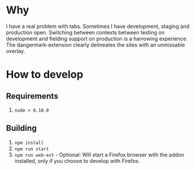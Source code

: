 # Why

I have a real problem with tabs. Sometimes I have development, staging and production open.
Switching between contexts between testing on development and fielding support on production is a harrowing experience.
The dangermark-extension clearly delineates the sites with an unmissable overlay.

# How to develop
## Requirements
1. `node > 8.10.0`

## Building
1. `npm install`
1. `npm run start`
1. `npm run web-ext` - Optional: Will start a Firefox browser with the addon installed, only if you choose to develop with Firefox.
